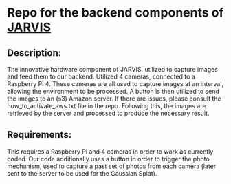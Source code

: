 # Repo for the backend components of [JARVIS](https://github.com/jarvis-gsplat)

## Description:
The innovative hardware component of JARVIS, utilized to capture images and feed them to our backend. Utilized 4 cameras, connected to a Raspberry Pi 4. These cameras are all used to capture images at an interval, allowing the environment to be processed. A button is then utilized to send the images to an (s3) Amazon server. If there are issues, please consult the how_to_activate_aws.txt file in the repo. Following this, the images are retrieved by the server and processed to produce the necessary result.

## Requirements:

This requires a Raspberry Pi and 4 cameras in order to work as currently coded. Our code additionally uses a button in order to trigger the photo mechanism, used to capture a past set of photos from each camera (later sent to the server to be used for the Gaussian Splat).
